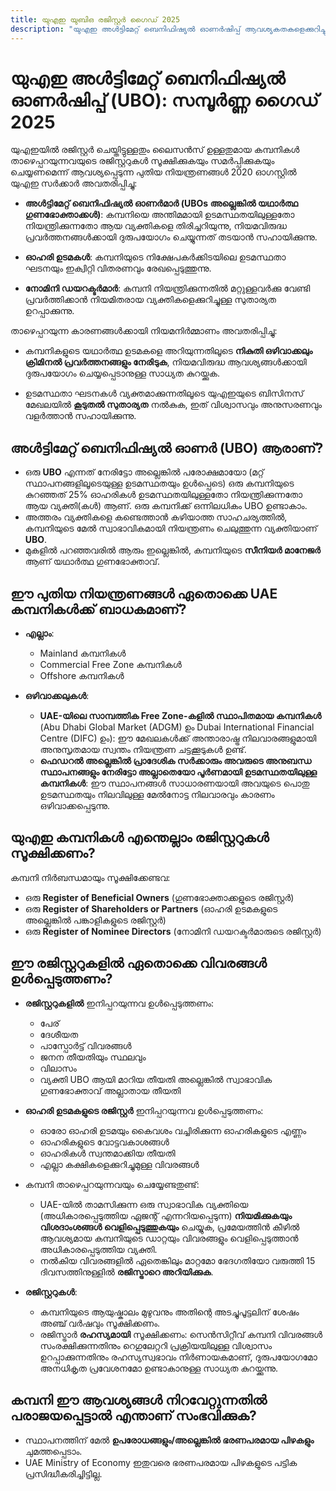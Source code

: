 ```yaml
---
title: യുഎഇ യുബിഒ രജിസ്റ്റർ ഗൈഡ് 2025
description: "യുഎഇ അൾട്ടിമേറ്റ് ബെനിഫിഷ്യൽ ഓണർഷിപ്പ് ആവശ്യകതകളെക്കുറിച്ചുള്ള വിദഗ്ധ മാർഗ്ഗനിർദ്ദേശം. നിയന്ത്രണങ്ങൾ, അനുസരണം, റിപ്പോർട്ടിംഗ് ബാധ്യതകൾ എന്നിവയുടെ സമ്പൂർണ്ണ അവലോകനം."
---
```


# യുഎഇ അൾട്ടിമേറ്റ് ബെനിഫിഷ്യൽ ഓണർഷിപ്പ് (UBO): സമ്പൂർണ്ണ ഗൈഡ് 2025

യുഎഇയിൽ രജിസ്റ്റർ ചെയ്തിട്ടുള്ളതും ലൈസൻസ് ഉള്ളതുമായ കമ്പനികൾ താഴെപ്പറയുന്നവയുടെ രജിസ്റ്ററുകൾ സൂക്ഷിക്കുകയും സമർപ്പിക്കുകയും ചെയ്യണമെന്ന് ആവശ്യപ്പെടുന്ന പുതിയ നിയന്ത്രണങ്ങൾ 2020 ഓഗസ്റ്റിൽ യുഎഇ സർക്കാർ അവതരിപ്പിച്ചു:

- **അൾട്ടിമേറ്റ് ബെനിഫിഷ്യൽ ഓണർമാർ (UBOs അല്ലെങ്കിൽ യഥാർത്ഥ ഗുണഭോക്താക്കൾ)**: കമ്പനിയെ അന്തിമമായി ഉടമസ്ഥതയിലുള്ളതോ നിയന്ത്രിക്കുന്നതോ ആയ വ്യക്തികളെ തിരിച്ചറിയുന്നു, നിയമവിരുദ്ധ പ്രവർത്തനങ്ങൾക്കായി ദുരുപയോഗം ചെയ്യുന്നത് തടയാൻ സഹായിക്കുന്നു.

- **ഓഹരി ഉടമകൾ**: കമ്പനിയുടെ നിക്ഷേപകർക്കിടയിലെ ഉടമസ്ഥതാ ഘടനയും ഇക്വിറ്റി വിതരണവും രേഖപ്പെടുത്തുന്നു.

- **നോമിനി ഡയറക്ടർമാർ**: കമ്പനി നിയന്ത്രിക്കുന്നതിൽ മറ്റുള്ളവർക്കു വേണ്ടി പ്രവർത്തിക്കാൻ നിയമിതരായ വ്യക്തികളെക്കുറിച്ചുള്ള സുതാര്യത ഉറപ്പാക്കുന്നു.

താഴെപ്പറയുന്ന കാരണങ്ങൾക്കായി നിയമനിർമ്മാണം അവതരിപ്പിച്ചു:

- കമ്പനികളുടെ യഥാർത്ഥ ഉടമകളെ അറിയുന്നതിലൂടെ **നികുതി ഒഴിവാക്കലും ക്രിമിനൽ പ്രവർത്തനങ്ങളും നേരിടുക**, നിയമവിരുദ്ധ ആവശ്യങ്ങൾക്കായി ദുരുപയോഗം ചെയ്യപ്പെടാനുള്ള സാധ്യത കുറയ്ക്കുക.

- ഉടമസ്ഥതാ ഘടനകൾ വ്യക്തമാക്കുന്നതിലൂടെ യുഎഇയുടെ ബിസിനസ് മേഖലയിൽ **കൂടുതൽ സുതാര്യത** നൽകുക, ഇത് വിശ്വാസവും അനുസരണവും വളർത്താൻ സഹായിക്കുന്നു.

## അൾട്ടിമേറ്റ് ബെനിഫിഷ്യൽ ഓണർ (UBO) ആരാണ്?

- ഒരു **UBO** എന്നത് നേരിട്ടോ അല്ലെങ്കിൽ പരോക്ഷമായോ (മറ്റ് സ്ഥാപനങ്ങളിലൂടെയുള്ള ഉടമസ്ഥതയും ഉൾപ്പെടെ) ഒരു കമ്പനിയുടെ കുറഞ്ഞത് 25% ഓഹരികൾ ഉടമസ്ഥതയിലുള്ളതോ നിയന്ത്രിക്കുന്നതോ ആയ വ്യക്തി(കൾ) ആണ്. ഒരു കമ്പനിക്ക് ഒന്നിലധികം UBO ഉണ്ടാകാം.
- അത്തരം വ്യക്തികളെ കണ്ടെത്താൻ കഴിയാത്ത സാഹചര്യത്തിൽ, കമ്പനിയുടെ മേൽ സ്വാഭാവികമായി നിയന്ത്രണം ചെലുത്തുന്ന വ്യക്തിയാണ് **UBO**.
- മുകളിൽ പറഞ്ഞവരിൽ ആരും ഇല്ലെങ്കിൽ, കമ്പനിയുടെ **സീനിയർ മാനേജർ** ആണ് യഥാർത്ഥ ഗുണഭോക്താവ്.

## ഈ പുതിയ നിയന്ത്രണങ്ങൾ ഏതൊക്കെ UAE കമ്പനികൾക്ക് ബാധകമാണ്?

- **എല്ലാം**:

  - Mainland കമ്പനികൾ
  - Commercial Free Zone കമ്പനികൾ
  - Offshore കമ്പനികൾ

- **ഒഴിവാക്കലുകൾ**:
  - **UAE-യിലെ സാമ്പത്തിക Free Zone-കളിൽ സ്ഥാപിതമായ കമ്പനികൾ** (Abu Dhabi Global Market (ADGM) ഉം Dubai International Financial Centre (DIFC) ഉം): ഈ മേഖലകൾക്ക് അന്താരാഷ്ട്ര നിലവാരങ്ങളുമായി അനുസൃതമായ സ്വന്തം നിയന്ത്രണ ചട്ടക്കൂടുകൾ ഉണ്ട്.
  - **ഫെഡറൽ അല്ലെങ്കിൽ പ്രാദേശിക സർക്കാരും അവരുടെ അനുബന്ധ സ്ഥാപനങ്ങളും നേരിട്ടോ അല്ലാതെയോ പൂർണമായി ഉടമസ്ഥതയിലുള്ള കമ്പനികൾ**: ഈ സ്ഥാപനങ്ങൾ സാധാരണയായി അവയുടെ പൊതു ഉടമസ്ഥതയും നിലവിലുള്ള മേൽനോട്ട നിലവാരവും കാരണം ഒഴിവാക്കപ്പെടുന്നു.

## യുഎഇ കമ്പനികൾ എന്തെല്ലാം രജിസ്റ്ററുകൾ സൂക്ഷിക്കണം?

കമ്പനി നിർബന്ധമായും സൂക്ഷിക്കേണ്ടവ:

- ഒരു **Register of Beneficial Owners** (ഗുണഭോക്താക്കളുടെ രജിസ്റ്റർ)
- ഒരു **Register of Shareholders or Partners** (ഓഹരി ഉടമകളുടെ അല്ലെങ്കിൽ പങ്കാളികളുടെ രജിസ്റ്റർ)
- ഒരു **Register of Nominee Directors** (നോമിനി ഡയറക്ടർമാരുടെ രജിസ്റ്റർ)

## ഈ രജിസ്റ്ററുകളിൽ ഏതൊക്കെ വിവരങ്ങൾ ഉൾപ്പെടുത്തണം?

- **രജിസ്റ്ററുകളിൽ** ഇനിപ്പറയുന്നവ ഉൾപ്പെടുത്തണം:

  - പേര്
  - ദേശീയത
  - പാസ്പോർട്ട് വിവരങ്ങൾ
  - ജനന തീയതിയും സ്ഥലവും
  - വിലാസം
  - വ്യക്തി UBO ആയി മാറിയ തീയതി അല്ലെങ്കിൽ സ്വാഭാവിക ഗുണഭോക്താവ് അല്ലാതായ തീയതി

- **ഓഹരി ഉടമകളുടെ രജിസ്റ്റർ** ഇനിപ്പറയുന്നവ ഉൾപ്പെടുത്തണം:

  - ഓരോ ഓഹരി ഉടമയും കൈവശം വച്ചിരിക്കുന്ന ഓഹരികളുടെ എണ്ണം
  - ഓഹരികളുടെ വോട്ടവകാശങ്ങൾ
  - ഓഹരികൾ സ്വന്തമാക്കിയ തീയതി
  - എല്ലാ കക്ഷികളെക്കുറിച്ചുമുള്ള വിവരങ്ങൾ

- കമ്പനി താഴെപ്പറയുന്നവയും ചെയ്യേണ്ടതുണ്ട്:

  - UAE-യിൽ താമസിക്കുന്ന ഒരു സ്വാഭാവിക വ്യക്തിയെ (അധികാരപ്പെടുത്തിയ ഏജന്റ് എന്നറിയപ്പെടുന്ന) **നിയമിക്കുകയും വിശദാംശങ്ങൾ വെളിപ്പെടുത്തുകയും** ചെയ്യുക, പ്രമേയത്തിൻ കീഴിൽ ആവശ്യമായ കമ്പനിയുടെ ഡാറ്റയും വിവരങ്ങളും വെളിപ്പെടുത്താൻ അധികാരപ്പെടുത്തിയ വ്യക്തി.
  - നൽകിയ വിവരങ്ങളിൽ ഏതെങ്കിലും മാറ്റമോ ഭേദഗതിയോ വരുത്തി 15 ദിവസത്തിനുള്ളിൽ **രജിസ്ട്രാറെ അറിയിക്കുക**.

- **രജിസ്റ്ററുകൾ**:
  - കമ്പനിയുടെ ആയുഷ്കാലം മുഴുവനും അതിന്റെ അടച്ചുപൂട്ടലിന് ശേഷം അഞ്ച് വർഷവും സൂക്ഷിക്കണം.
  - രജിസ്ട്രാർ **രഹസ്യമായി** സൂക്ഷിക്കണം: സെൻസിറ്റീവ് കമ്പനി വിവരങ്ങൾ സംരക്ഷിക്കുന്നതിനും റെഗുലേറ്ററി പ്രക്രിയയിലുള്ള വിശ്വാസം ഉറപ്പാക്കുന്നതിനും രഹസ്യസ്വഭാവം നിർണായകമാണ്, ദുരുപയോഗമോ അനധികൃത പ്രവേശനമോ ഉണ്ടാകാനുള്ള സാധ്യത കുറയ്ക്കുന്നു.

## കമ്പനി ഈ ആവശ്യങ്ങൾ നിറവേറ്റുന്നതിൽ പരാജയപ്പെട്ടാൽ എന്താണ് സംഭവിക്കുക?

- സ്ഥാപനത്തിന് മേൽ **ഉപരോധങ്ങളും/അല്ലെങ്കിൽ ഭരണപരമായ പിഴകളും** ചുമത്തപ്പെടാം.
- UAE Ministry of Economy ഇതുവരെ ഭരണപരമായ പിഴകളുടെ പട്ടിക പ്രസിദ്ധീകരിച്ചിട്ടില്ല.
